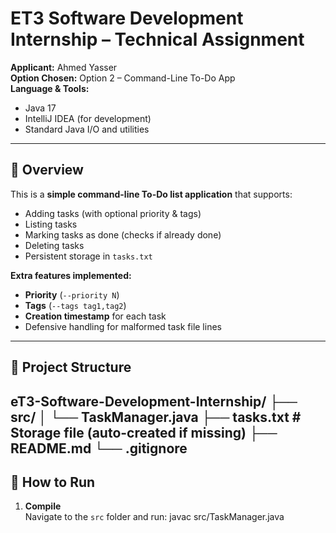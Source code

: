 # ET3 Software Development Internship – Technical Assignment

**Applicant:** Ahmed Yasser  
**Option Chosen:** Option 2 – Command-Line To-Do App  
**Language & Tools:**  
- Java 17  
- IntelliJ IDEA (for development)  
- Standard Java I/O and utilities  

---

## 📌 Overview
This is a **simple command-line To-Do list application** that supports:

- Adding tasks (with optional priority & tags)
- Listing tasks
- Marking tasks as done (checks if already done)
- Deleting tasks
- Persistent storage in `tasks.txt`

**Extra features implemented:**
- **Priority** (`--priority N`)
- **Tags** (`--tags tag1,tag2`)
- **Creation timestamp** for each task
- Defensive handling for malformed task file lines

---
## 📂 Project Structure
eT3-Software-Development-Internship/
├── src/
│ └── TaskManager.java
├── tasks.txt # Storage file (auto-created if missing)
├── README.md
└── .gitignore
---

## 🚀 How to Run

1. **Compile**  
   Navigate to the `src` folder and run:
   javac src/TaskManager.java

